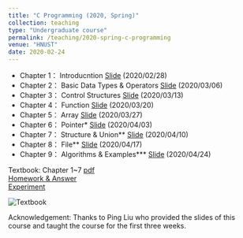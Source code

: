 ```yaml
---
title: "C Programming (2020, Spring)"
collection: teaching
type: "Undergraduate course"
permalink: /teaching/2020-spring-c-programming
venue: "HNUST"
date: 2020-02-24
---
```

* Chapter 1： Introducntion [Slide](http://guoshengkang.github.io/files/slides-2020-spring-c-programming/C语言程序设计__第1章.ppt) (2020/02/28)
* Chapter 2： Basic Data Types & Operators [Slide](http://guoshengkang.github.io/files/slides-2020-spring-c-programming/C语言程序设计__第2章.ppt) (2020/03/06)
* Chapter 3： Control Structures [Slide](http://guoshengkang.github.io/files/slides-2020-spring-c-programming/C语言程序设计__第3章.ppt) (2020/03/13)
* Chapter 4： Function [Slide](http://guoshengkang.github.io/files/slides-2020-spring-c-programming/C语言程序设计__第4章.ppt) (2020/03/20)
* Chapter 5： Array [Slide](http://guoshengkang.github.io/files/slides-2020-spring-c-programming/C语言程序设计__第5章.ppt) (2020/03/27)
* Chapter 6： Pointer* [Slide](http://guoshengkang.github.io/files/slides-2020-spring-c-programming/C语言程序设计__第6章.ppt) (2020/04/03)
* Chapter 7： Structure & Union** [Slide](http://guoshengkang.github.io/files/slides-2020-spring-c-programming/C语言程序设计__第7章.ppt) (2020/04/10)
* Chapter 8： File** [Slide](http://guoshengkang.github.io/files/slides-2020-spring-c-programming/C语言程序设计__第8章.ppt) (2020/04/17)
* Chapter 9： Algorithms & Examples*** [Slide](http://guoshengkang.github.io/files/slides-2020-spring-c-programming/C语言程序设计__第9章.ppt) (2020/04/24)

Textbook: Chapter 1~7 [pdf](http://guoshengkang.github.io/files/slides-2020-spring-c-programming/C语言程序设计_教材1-7章.pdf)  
[Homework & Answer](https://github.com/guoshengkang/guoshengkang.github.io/blob/master/_teaching/2020-spring-c-programming/2020-spring-c-programming-HW.md)  
[Experiment](https://github.com/guoshengkang/guoshengkang.github.io/blob/master/_teaching/2020-spring-c-programming/2020-spring-c-programming-EXP.md)

![Textbook](http://guoshengkang.github.io/files/slides-2020-spring-c-programming/textbook.jpg)

Acknowledgement: Thanks to Ping Liu who provided the slides of this course and 
taught the course for the first three weeks.